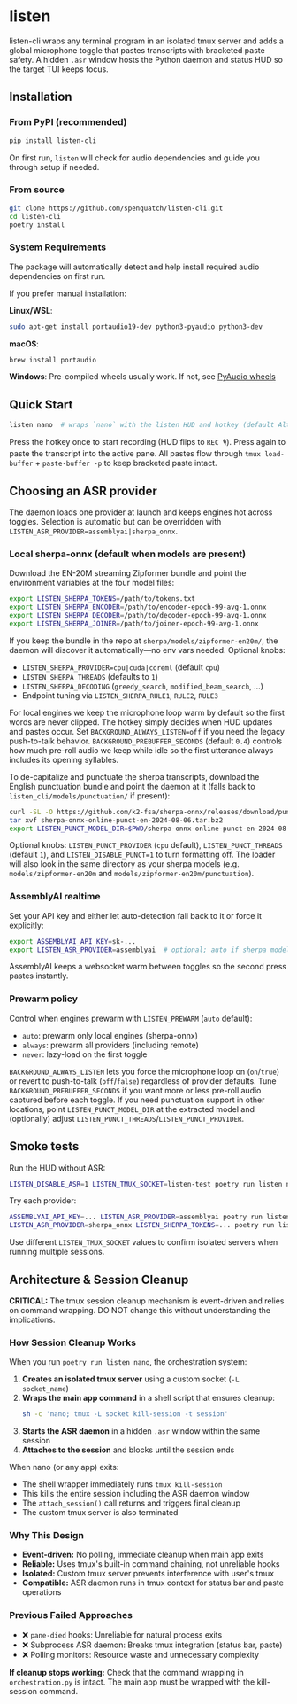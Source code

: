 # listen

listen-cli wraps any terminal program in an isolated tmux server and adds a global microphone toggle that pastes transcripts with bracketed paste safety. A hidden `.asr` window hosts the Python daemon and status HUD so the target TUI keeps focus.

## Installation

### From PyPI (recommended)

```bash
pip install listen-cli
```

On first run, `listen` will check for audio dependencies and guide you through setup if needed.

### From source

```bash
git clone https://github.com/spenquatch/listen-cli.git
cd listen-cli
poetry install
```

### System Requirements

The package will automatically detect and help install required audio dependencies on first run.

If you prefer manual installation:

**Linux/WSL**:
```bash
sudo apt-get install portaudio19-dev python3-pyaudio python3-dev
```

**macOS**:
```bash
brew install portaudio
```

**Windows**: Pre-compiled wheels usually work. If not, see [PyAudio wheels](https://www.lfd.uci.edu/~gohlke/pythonlibs/#pyaudio)

## Quick Start

```bash
listen nano  # wraps `nano` with the listen HUD and hotkey (default Alt-t)
```

Press the hotkey once to start recording (HUD flips to `REC 🎙`). Press again to paste the transcript into the active pane. All pastes flow through `tmux load-buffer` + `paste-buffer -p` to keep bracketed paste intact.

## Choosing an ASR provider

The daemon loads one provider at launch and keeps engines hot across toggles. Selection is automatic but can be overridden with `LISTEN_ASR_PROVIDER=assemblyai|sherpa_onnx`.

### Local sherpa-onnx (default when models are present)

Download the EN-20M streaming Zipformer bundle and point the environment variables at the four model files:

```bash
export LISTEN_SHERPA_TOKENS=/path/to/tokens.txt
export LISTEN_SHERPA_ENCODER=/path/to/encoder-epoch-99-avg-1.onnx
export LISTEN_SHERPA_DECODER=/path/to/decoder-epoch-99-avg-1.onnx
export LISTEN_SHERPA_JOINER=/path/to/joiner-epoch-99-avg-1.onnx
```

If you keep the bundle in the repo at `sherpa/models/zipformer-en20m/`, the daemon will discover it automatically—no env vars needed. Optional knobs:

- `LISTEN_SHERPA_PROVIDER=cpu|cuda|coreml` (default `cpu`)
- `LISTEN_SHERPA_THREADS` (defaults to `1`)
- `LISTEN_SHERPA_DECODING` (`greedy_search`, `modified_beam_search`, …)
- Endpoint tuning via `LISTEN_SHERPA_RULE1`, `RULE2`, `RULE3`

For local engines we keep the microphone loop warm by default so the first words are never clipped. The hotkey simply decides when HUD updates and pastes occur. Set `BACKGROUND_ALWAYS_LISTEN=off` if you need the legacy push-to-talk behavior.
`BACKGROUND_PREBUFFER_SECONDS` (default `0.4`) controls how much pre-roll audio we keep while idle so the first utterance always includes its opening syllables.

To de-capitalize and punctuate the sherpa transcripts, download the English punctuation bundle and point the daemon at it (falls back to `listen_cli/models/punctuation/` if present):

```bash
curl -SL -O https://github.com/k2-fsa/sherpa-onnx/releases/download/punctuation-models/sherpa-onnx-online-punct-en-2024-08-06.tar.bz2
tar xvf sherpa-onnx-online-punct-en-2024-08-06.tar.bz2
export LISTEN_PUNCT_MODEL_DIR=$PWD/sherpa-onnx-online-punct-en-2024-08-06
```

Optional knobs: `LISTEN_PUNCT_PROVIDER` (`cpu` default), `LISTEN_PUNCT_THREADS` (default `1`), and `LISTEN_DISABLE_PUNCT=1` to turn formatting off. The loader will also look in the same directory as your sherpa models (e.g. `models/zipformer-en20m` and `models/zipformer-en20m/punctuation`).

### AssemblyAI realtime

Set your API key and either let auto-detection fall back to it or force it explicitly:

```bash
export ASSEMBLYAI_API_KEY=sk-...
export LISTEN_ASR_PROVIDER=assemblyai  # optional; auto if sherpa models missing
```

AssemblyAI keeps a websocket warm between toggles so the second press pastes instantly.

### Prewarm policy

Control when engines prewarm with `LISTEN_PREWARM` (`auto` default):

- `auto`: prewarm only local engines (sherpa-onnx)
- `always`: prewarm all providers (including remote)
- `never`: lazy-load on the first toggle

`BACKGROUND_ALWAYS_LISTEN` lets you force the microphone loop on (`on`/`true`) or revert to push-to-talk (`off`/`false`) regardless of provider defaults. Tune `BACKGROUND_PREBUFFER_SECONDS` if you want more or less pre-roll audio captured before each toggle. If you need punctuation support in other locations, point `LISTEN_PUNCT_MODEL_DIR` at the extracted model and (optionally) adjust `LISTEN_PUNCT_THREADS`/`LISTEN_PUNCT_PROVIDER`.

## Smoke tests

Run the HUD without ASR:

```bash
LISTEN_DISABLE_ASR=1 LISTEN_TMUX_SOCKET=listen-test poetry run listen nano
```

Try each provider:

```bash
ASSEMBLYAI_API_KEY=... LISTEN_ASR_PROVIDER=assemblyai poetry run listen nano
LISTEN_ASR_PROVIDER=sherpa_onnx LISTEN_SHERPA_TOKENS=... poetry run listen nano
```

Use different `LISTEN_TMUX_SOCKET` values to confirm isolated servers when running multiple sessions.

## Architecture & Session Cleanup

**CRITICAL:** The tmux session cleanup mechanism is event-driven and relies on command wrapping. DO NOT change this without understanding the implications.

### How Session Cleanup Works

When you run `poetry run listen nano`, the orchestration system:

1. **Creates an isolated tmux server** using a custom socket (`-L socket_name`)
2. **Wraps the main app command** in a shell script that ensures cleanup:
   ```sh
   sh -c 'nano; tmux -L socket kill-session -t session'
   ```
3. **Starts the ASR daemon** in a hidden `.asr` window within the same session
4. **Attaches to the session** and blocks until the session ends

When nano (or any app) exits:

- The shell wrapper immediately runs `tmux kill-session`
- This kills the entire session including the ASR daemon window
- The `attach_session()` call returns and triggers final cleanup
- The custom tmux server is also terminated

### Why This Design

- **Event-driven:** No polling, immediate cleanup when main app exits
- **Reliable:** Uses tmux's built-in command chaining, not unreliable hooks
- **Isolated:** Custom tmux server prevents interference with user's tmux
- **Compatible:** ASR daemon runs in tmux context for status bar and paste operations

### Previous Failed Approaches

- ❌ `pane-died` hooks: Unreliable for natural process exits
- ❌ Subprocess ASR daemon: Breaks tmux integration (status bar, paste)
- ❌ Polling monitors: Resource waste and unnecessary complexity

**If cleanup stops working:** Check that the command wrapping in `orchestration.py` is intact. The main app must be wrapped with the kill-session command.
